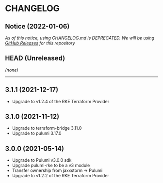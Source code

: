 CHANGELOG
=========

## Notice (2022-01-06)

*As of this notice, using CHANGELOG.md is DEPRECATED. We will be using [GitHub Releases](https://github.com/pulumi/pulumi-rke/releases) for this repository*

## HEAD (Unreleased)
_(none)_

---

## 3.1.1 (2021-12-17)
* Upgrade to v1.2.4 of the RKE Terraform Provider

## 3.1.0 (2021-11-12)
* Upgrade to terraform-bridge 3.11.0
* Upgrade to pulumi 3.17.0

## 3.0.0 (2021-05-14)
* Upgrade to Pulumi v3.0.0 sdk
* Upgrade pulumi-rke to be a v3 module
* Transfer ownership from jaxxstorm -> Pulumi
* Upgrade to v1.2.2 of the RKE Terraform Provider

